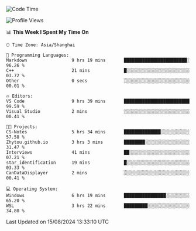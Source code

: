 <!--START_SECTION:waka-->
![Code Time](http://img.shields.io/badge/Code%20Time-1%2C901%20hrs%2029%20mins-blue)

![Profile Views](http://img.shields.io/badge/Profile%20Views-3-blue)

📊 **This Week I Spent My Time On** 

```text
🕑︎ Time Zone: Asia/Shanghai

💬 Programming Languages: 
Markdown                 9 hrs 19 mins       ████████████████████████░   96.26 % 
C++                      21 mins             █░░░░░░░░░░░░░░░░░░░░░░░░   03.72 % 
Other                    0 secs              ░░░░░░░░░░░░░░░░░░░░░░░░░   00.01 % 

🔥 Editors: 
VS Code                  9 hrs 39 mins       █████████████████████████   99.59 % 
Visual Studio            2 mins              ░░░░░░░░░░░░░░░░░░░░░░░░░   00.41 % 

🐱‍💻 Projects: 
CS-Notes                 5 hrs 34 mins       ██████████████░░░░░░░░░░░   57.58 % 
Zhytou.github.io         3 hrs 3 mins        ████████░░░░░░░░░░░░░░░░░   31.47 % 
Interviews               41 mins             ██░░░░░░░░░░░░░░░░░░░░░░░   07.21 % 
star_identification      19 mins             █░░░░░░░░░░░░░░░░░░░░░░░░   03.33 % 
CanDataDisplayer         2 mins              ░░░░░░░░░░░░░░░░░░░░░░░░░   00.41 % 

💻 Operating System: 
Windows                  6 hrs 19 mins       ████████████████░░░░░░░░░   65.20 % 
WSL                      3 hrs 22 mins       █████████░░░░░░░░░░░░░░░░   34.80 % 
```


 Last Updated on 15/08/2024 13:33:10 UTC
<!--END_SECTION:waka-->